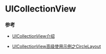 # UICollectionView

### 参考
			
* [UICollectionView介绍](http://blog.csdn.net/eqera/article/details/8134986)
			
* [UICollectionView高级使用示例之CircleLayout](http://blog.csdn.net/eqera/article/details/8134994)